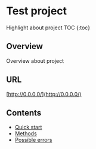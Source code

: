 # Test project
Highlight about project
TOC {:toc}

## Overview

Overview about project
## URL

[http://0.0.0.0/](http://0.0.0.0/)

## Сontents

- [Quick start](QUICK-START.md)
- [Methods](METHODS.md)
- [Possible errors](ERRORS.md)

